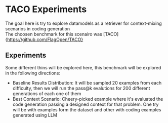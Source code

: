 # TACO Experiments

The goal here is try to explore datamodels as a retriever for context-mixing scenarios in coding generation  
The choosen benchmark for this scenairo was [TACO]{https://github.com/FlagOpen/TACO}

## Experiments

Some different thins will be explored here, this benchmark will be explored in the following directions:
- Baseline Results Distribution: It will be sampled 20 examples from each difficulty, then we will run the pass@k evalutions for 200 different generations of each one of them
- Best Context Scenario: Cheery-picked example where it's evaluated the code generation passing a designed context for that problem. One try will be with examples form the dataset and other with coding examples generated using LLM
